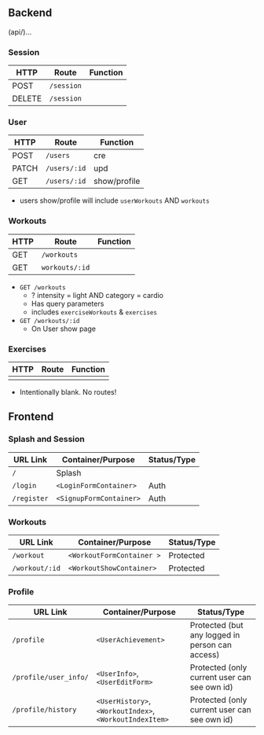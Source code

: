 
## Backend

(api/)...

### Session 

| HTTP   | Route          | Function     |
|--------|----------------|--------------|
| POST   | `/session`     |              |
| DELETE | `/session`     |              |

### User


| HTTP   | Route          | Function     |
|--------|----------------|--------------|
| POST   | `/users`       | cre          |
| PATCH  | `/users/:id`   | upd          |
| GET    | `/users/:id`   | show/profile |

  * users show/profile will include `userWorkouts` AND `workouts`

### Workouts

| HTTP   | Route          | Function     |
|--------|----------------|--------------|
| GET    | `/workouts`    |              |
| GET    | `workouts/:id` |              |


* `GET /workouts`
  * ? intensity = light AND category = cardio 
  * Has query parameters
  * includes `exerciseWorkouts` & `exercises`
* `GET /workouts/:id`
  * On User show page


### Exercises

| HTTP   | Route          | Function     |
|--------|----------------|--------------|
|        |                |              |

* Intentionally blank. No routes!

## Frontend

### Splash and Session

| URL Link              | Container/Purpose                                       | Status/Type                                     |
|-----------------------|---------------------------------------------------------|-------------------------------------------------|
| `/`                   |   Splash                                                |                                                 |
| `/login`              | `<LoginFormContainer>`                                  | Auth                                            |
| `/register`             | `<SignupFormContainer>`                                 | Auth                                            |





### Workouts

| URL Link              | Container/Purpose                                       | Status/Type                                     |
|-----------------------|---------------------------------------------------------|-------------------------------------------------|
| `/workout`            | `<WorkoutFormContainer >`                               | Protected                                       |
| `/workout/:id`        | `<WorkoutShowContainer>`                                | Protected                                       |


### Profile

| URL Link              | Container/Purpose                                       | Status/Type                                     |
|-----------------------|---------------------------------------------------------|-------------------------------------------------|
| `/profile`            | `<UserAchievement>`                                     | Protected (but any logged in person can access) |
| `/profile/user_info/` | `<UserInfo>`, `<UserEditForm>`                          | Protected (only current user can see own id)    |
| `/profile/history`    | `<UserHistory>`, `<WorkoutIndex>`, `<WorkoutIndexItem>` | Protected (only current user can see own id)    |
